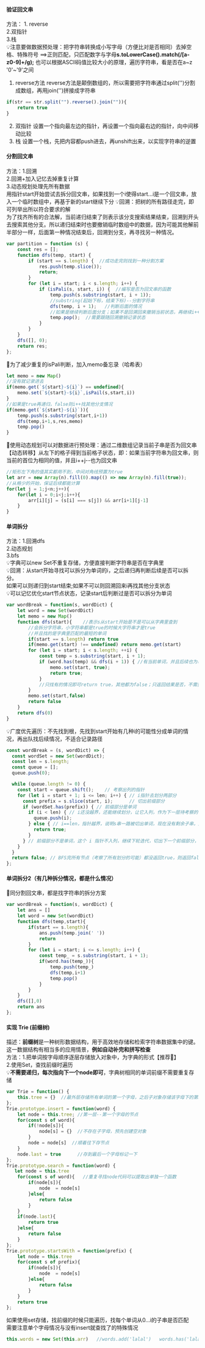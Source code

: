 #### 验证回文串
方法： 1. reverse   
      2.双指针   
      3.栈   
💡注意要做数据预处理：把字符串转换成小写字母（方便比对是否相同）去掉空格、特殊符号
==>正则匹配，只匹配数字与字母**s.toLowerCase().match(/[a-z0-9]+/g);**
也可以根据ASCII码值比较大小的原理，遍历字符串，看是否在a~z '0'~'9'之间
1. reverse方法
reverse方法是颠倒数组的，所以需要把字符串通过split('')分割成数组，再用join('')拼接成字符串
```js
if(str == str.split("").reverse().join("")){
    return true
}
```
2. 双指针
设置一个指向最左边的指针，再设置一个指向最右边的指针，向中间移动比较
3. 栈
设置一个栈，先把内容都push进去，再unshift出来，以实现字符串的逆置
#### 分割回文串
方法：1.回溯   
     2.回溯+加入记忆去掉重复计算   
     3.动态规划处理先所有数据   
用指针start开始尝试去拆分回文串，如果找到一个i使得start...i是一个回文串，放入一个临时数组中，再基于新的start继续下分
💡回溯：把树的所有路径走完，即可列举出所以符合要求的解   
为了找齐所有的合法解，当前递归结束了则表示该分支搜索结果结束，回溯到开头去搜索其他分支。所以递归结束时也要撤销临时数组中的数据，因为可能其他解前半部分一样，后面第一种情况结束后，回溯到分支，再寻找另一种情况。   
```js
var partition = function (s) {
    const res = []; 
    function dfs(temp, start) { 
        if (start == s.length) {  //成功走完则找到一种分割方案
            res.push(temp.slice());
            return;
        }
        for (let i = start; i < s.length; i++) {
            if (isPali(s, start, i)) {  //编写是否为回文串的函数
                temp.push(s.substring(start, i + 1));
                //substring(起始下标，结束下标)--分割字符串
                dfs(temp, i + 1);   //判断后面的情况
                //如果是继续判断后面分支；如果不是回溯回来撤销当前状态，再继续i++寻找其他分支
                temp.pop();  //需要跟随回溯撤销记录状态
            }
        }
    }
    dfs([], 0); 	
    return res;
};
```
📝为了减少重复的isPali判断，加入memo备忘录（哈希表）    
```js
let memo = new Map()
//没有就记录进去
if(memo.get(`${start}-${i}`) == undefined){
    memo.set(`${start}-${i}`,isPail(s,start,i))
}
//如果是true再递归，false则i++找其他分支情况
if(memo.get(`${start}-${i}`)){
    temp.push(s.substring(start,i+1))
    dfs(temp,i+1,s,res,memo)
    temp.pop()
}
```
🔑使用动态规划可以对数据进行预处理：通过二维数组记录当前子串是否为回文串   
【动态转移】从左下的格子得到当前格子状态，即：如果当前字符串为回文串，则当前的首位为相同的值，并且i++j--也为回文串   
```js
//矩形左下角的值其实都用不到，中间对角线预置为true
let arr = new Array(n).fill(0).map(() => new Array(n).fill(true));
//从格少的开始，保证后续都能计算
for(let j = 1;j<n;j++){
    for(let i = 0;i<j;i++){
        arr[i][j] = (s[i] === s[j]) && arr[i+1][j-1]
    }
}
```
#### 单词拆分
方法：1.回溯dfs   
     2.动态规划   
     3.bfs   
💡字典可以new Set不重复存储，方便直接判断字符串是否在字典里   
💡回溯：从start开始寻找可以拆分为单词的i，之后递归再判断后续是否可以拆分。   
如果可以则递归到start结束;如果不可以则回溯回来i再找其他分支状态   
💡可以记忆优化start节点状态，记录start后判断过是否可以拆分为单词   
```js
var wordBreak = function(s, wordDict) {
    let word = new Set(wordDict)
    let memo = new Map()
    function dfs(start){    //表示s从start开始是不是可以从字典里查到
        //会拆分字符串，小字符串都是true的时候大字符串才是true
        //并且找的是字典里匹配的最短的单词
        if(start == s.length) return true
        if(memo.get(start) !== undefined) return memo.get(start)
        for (let i = start; i < s.length; ++i) {
            const temp = s.substring(start, i + 1);
            if (word.has(temp) && dfs(i + 1)) { //有当前单词，并且后续也为单词
                memo.set(start, true);
                return true;
            }
            //只找有的情况即可return true，其他都为false；只返回结果是否，不需要记录路径，也不需要回溯撤销记录多种状态
        }
        memo.set(start,false)
        return false
    }
    return dfs(0)
}
```
💡广度优先遍历：不先找到根，先找到start开始有几种i的可能性分成单词的情况，再出队找后续情况，不适合记录路径   
```js
const wordBreak = (s, wordDict) => {
  const wordSet = new Set(wordDict);
  const len = s.length;
  const queue = [];
  queue.push(0);

  while (queue.length != 0) {
    const start = queue.shift(); 	// 考察出列的指针
    for (let i = start + 1; i <= len; i++) { // i指针去划分两部分
      const prefix = s.slice(start, i);      // 切出前缀部分
      if (wordSet.has(prefix)) { // 前缀部分是单词
        if (i < len) { // i还没越界，还能继续划分，让它入列，作为下一层待考察的节点
          queue.push(i);
        } else { // i==len，指针越界，说明s串一路被切出单词，现在没有剩余子串，返回true
          return true;
        }
      } // 前缀部分不是单词，这个 i 指针不入列，继续下轮迭代，切出下一个前缀部分，再试
    }
  }
  return false; // BFS完所有节点（考察了所有划分的可能）都没返回true，则返回false
};
```
#### 单词拆分2（有几种拆分情况，都是什么情况）
🌝同分割回文串，都是找字符串的拆分方案   
```js
var wordBreak = function(s, wordDict) {
    let ans = []
    let word = new Set(wordDict)
    function dfs(temp,start){
        if(start == s.length){
            ans.push(temp.join(' '))
            return
        }
        for (let i = start; i <= s.length; i++) {
            const temp_ = s.substring(start, i + 1);
            if(word.has(temp_)){
                temp.push(temp_)
                dfs(temp,i+1)
                temp.pop()
            }
        }
    }
    dfs([],0)
    return ans
};
```
#### 实现 Trie (前缀树)
描述：**前缀树**是一种树形数据结构，用于高效地存储和检索字符串数据集中的键。这一数据结构有相当多的应用情景，**例如自动补完和拼写检查**   
方法：1.把单词按字母顺序逐层存储放入对象中，为字典的形式【推荐🦄】   
     2.使用Set，查找前缀时遍历  
💡**不需要递归，每次指向下一个node即可**，字典树相同的单词前缀不需要重复存储   
```js
var Trie = function() {
    this.tree = {}  //最外层存储所有单词的第一个字母，之后子对象存储该字母下的第二个字母。。。
};
Trie.prototype.insert = function(word) {
    let node = this.tree; //第一层--第一个字母的节点
    for(const s of word){
        if(!node[s]){
            node[s] = {}  //不存在子字母，预先创建空对象
        }
        node = node[s]  //顺着往下存节点
    }
    node.last = true      //存到最后一个字母标记一下
};
Trie.prototype.search = function(word) {
   let node = this.tree
    for(const s of word){   //重复寻找node代码可以提取出单独一个函数
        if(node[s]){
            node  = node[s]
        }else{
            return false
        }
    }
    if(node.last){
        return true
    }else{
        return false
    }
};
Trie.prototype.startsWith = function(prefix) {
    let node = this.tree
    for(const s of prefix){
        if(node[s]){
            node  = node[s]
        }else{
            return false
        }
    }
    return true
};
```
如果使用set存储，找前缀的时候只能遍历，找每个单词从0...i的子串是否匹配   
需要注意单个字母情况与没有insert就查找了的特殊情况   
```js
this.words = new Set(this.arr)   //words.add('lalal')   words.has('lalal')
```
